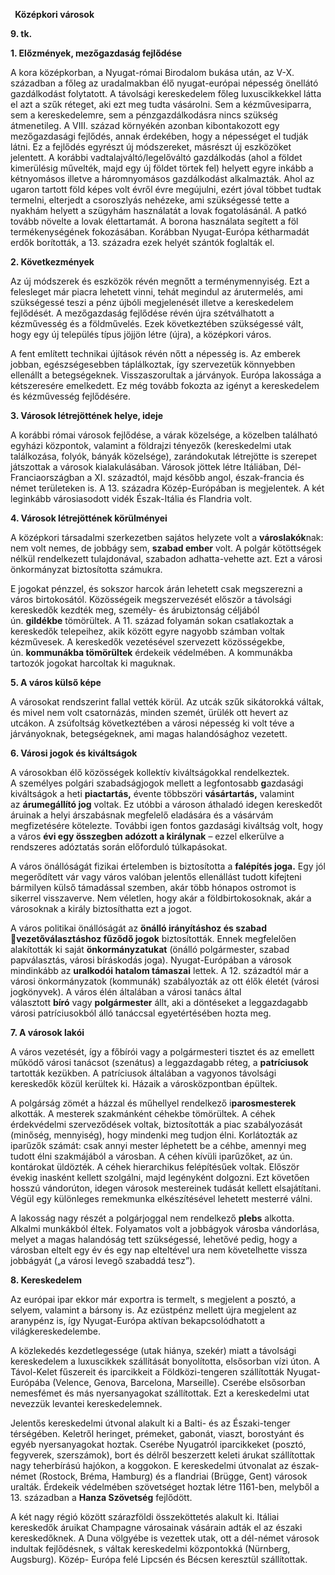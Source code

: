 ﻿` `**Középkori városok**

**9. tk.**

**1. Előzmények, mezőgazdaság fejlődése**

A kora középkorban, a Nyugat-római Birodalom bukása után,  az V-X. században a főleg az uradalmakban élő nyugat-európai népesség önellátó gazdálkodást folytatott. A távolsági kereskedelem főleg luxuscikkekkel látta el azt a szűk réteget, aki ezt meg tudta vásárolni. Sem a kézművesiparra, sem a kereskedelemre, sem a pénzgazdálkodásra nincs szükség átmenetileg. A VIII. század környékén azonban kibontakozott egy mezőgazdasági fejlődés, annak érdekében, hogy a népességet el tudják látni. Ez a fejlődés egyrészt új módszereket, másrészt új eszközöket jelentett. A korábbi vadtalajváltó/legelőváltó gazdálkodás (ahol a földet kimerülésig művelték, majd egy új földet törtek fel) helyett egyre inkább a kétnyomásos illetve a háromnyomásos gazdálkodást alkalmazták. Ahol az ugaron tartott föld képes volt évről évre megújulni, ezért jóval többet tudtak termelni, elterjedt a csoroszlyás nehézeke, ami szükségessé tette a nyakhám helyett a szügyhám használatát a lovak fogatolásánál.  A patkó tovább növelte a lovak élettartamát. A borona használata segített a föl termékenységének fokozásában.  Korábban Nyugat-Európa kétharmadát erdők borították, a 13. századra ezek helyét szántók foglalták el.

**2.  Következmények**

Az új módszerek és eszközök révén megnőtt a terménymennyiség. Ezt a felesleget már piacra lehetett vinni, tehát megindul az árutermelés, ami szükségessé teszi a pénz újbóli megjelenését illetve a kereskedelem fejlődését. A mezőgazdaság fejlődése révén újra szétválhatott a kézművesség és a földművelés. Ezek következtében szükségessé vált, hogy egy új település típus jöjjön létre (újra), a középkori város.

A fent említett technikai újítások révén nőtt a népesség is.  Az emberek jobban, egészségesebben táplálkoztak, így szervezetük könnyebben ellenállt a betegségeknek. Visszaszorultak a járványok. Európa lakossága a kétszeresére emelkedett. Ez még tovább fokozta az igényt a kereskedelem és kézművesség fejlődésére.

**3. Városok létrejöttének helye, ideje**

A korábbi római városok fejlődése, a várak közelsége, a közelben található egyházi központok, valamint a földrajzi tényezők (kereskedelmi utak találkozása, folyók, bányák közelsége), zarándokutak létrejötte is szerepet játszottak a városok kialakulásában. Városok jöttek létre Itáliában, Dél-Franciaországban a XI. századtól, majd később angol, észak-francia és német területeken is. A 13. századra Közép-Európában is megjelentek. A két leginkább városiasodott vidék Észak-Itália és Flandria volt.

**4. Városok létrejöttének körülményei**

A középkori társadalmi szerkezetben sajátos helyzete volt a **városlakók**nak: nem volt nemes, de jobbágy sem, **szabad ember** volt. A polgár kötöttségek nélkül rendelkezett tulajdonával, szabadon adhatta-vehette azt. Ezt a városi önkormányzat biztosította számukra. 

E jogokat pénzzel, és sokszor harcok árán lehetett csak megszerezni a város birtokosától. Közösségeik megszervezését először a távolsági kereskedők kezdték meg, személy- és árubiztonság céljából ún. **gildékbe** tömörültek. A 11. század folyamán sokan csatlakoztak a kereskedők telepeihez, akik között egyre nagyobb számban voltak kézművesek. A kereskedők vezetésével szervezett közösségekbe, ún. **kommunákba tömörültek** érdekeik védelmében. A kommunákba tartozók jogokat harcoltak ki maguknak. 

**5. A város külső képe**

A városokat rendszerint fallal vették körül. Az utcák szűk sikátorokká váltak, és mivel nem volt csatornázás, minden szemét, ürülék ott hevert az utcákon. A zsúfoltság következtében a városi népesség ki volt téve a járványoknak, betegségeknek, ami magas halandósághoz vezetett.


**6. Városi jogok és kiváltságok**

A városokban élő közösségek kollektív kiváltságokkal rendelkeztek. A személyes polgári szabadságjogok mellett a legfontosabb **g**azdasági kiváltságok a heti **piactartás,** évente többszöri **vásártartás,** valamint az **árumegállító jog** voltak. Ez utóbbi a városon áthaladó idegen kereskedőt áruinak a helyi árszabásnak megfelelő eladására és a vásárvám megfizetésére kötelezte. További igen fontos gazdasági kiváltság volt, hogy a város **évi egy összegben adózott a királynak** – ezzel elkerülve a rendszeres adóztatás során előforduló túlkapásokat.

A város önállóságát fizikai értelemben is biztosította a **falépítés joga.** Egy jól megerődített vár vagy város valóban jelentős ellenállást tudott kifejteni bármilyen külső támadással szemben, akár több hónapos ostromot is sikerrel visszaverve. Nem véletlen, hogy akár a földbirtokosoknak, akár a városoknak a király biztosíthatta ezt a jogot.

A város politikai önállóságát az **önálló irányításhoz és szabad vezetőválasztáshoz fűződő jogok** biztosították. Ennek megfelelően alakították ki saját **önkormányzatukat** (önálló polgármester, szabad papválasztás, városi bíráskodás joga). Nyugat-Európában a városok mindinkább az **uralkodói hatalom támaszai** lettek. A 12. századtól már a városi önkormányzatok (kommunák) szabályozták az ott élők életét (városi jogkönyvek). A város élén általában a városi tanács által választott **bíró** vagy **polgármester** állt, aki a döntéseket a leggazdagabb városi patríciusokból álló tanáccsal egyetértésében hozta meg.



**7. A városok lakói**

A város vezetését, így a főbírói vagy a polgármesteri tisztet és az emellett működő városi tanácsot (szenátus) a leggazdagabb réteg, a **patríciusok** tartották kezükben. A patríciusok általában a vagyonos távolsági kereskedők közül kerültek ki. Házaik a városközpontban épültek.

A polgárság zömét a házzal és műhellyel rendelkező i**parosmesterek** alkották. A mesterek szakmánként céhekbe tömörültek. A céhek érdekvédelmi szerveződések voltak, biztosították a piac szabályozását (minőség, mennyiség), hogy mindenki meg tudjon élni. Korlátozták az iparűzők számát: csak annyi mester léphetett be a céhbe, amennyi meg tudott élni szakmájából a városban. A céhen kívüli iparűzőket, az ún. kontárokat üldözték. A céhek hierarchikus felépítésűek voltak. Először évekig inasként kellett szolgálni, majd legényként dolgozni. Ezt követően hosszú vándorúton, idegen városok mestereinek tudását kellett elsajátítani. Végül egy különleges remekmunka elkészítésével lehetett mesterré válni.

A lakosság nagy részét a polgárjoggal nem rendelkező **plebs** alkotta. Alkalmi munkákból éltek. Folyamatos volt a jobbágyok városba vándorlása, melyet a magas halandóság tett szükségessé, lehetővé pedig, hogy a városban eltelt egy év és egy nap elteltével ura nem követelhette vissza jobbágyát („a városi levegő szabaddá tesz”).

**8. Kereskedelem**

Az európai ipar ekkor már exportra is termelt, s megjelent a posztó, a selyem, valamint a bársony is. Az ezüstpénz mellett újra megjelent az aranypénz is, így Nyugat-Európa aktívan bekapcsolódhatott a világkereskedelembe.

A közlekedés kezdetlegessége (utak hiánya, szekér) miatt a távolsági kereskedelem a luxuscikkek szállítását bonyolította, elsősorban vízi úton. A Távol-Kelet fűszereit és iparcikkeit a Földközi-tengeren szállították Nyugat-Európába (Velence, Genova, Barcelona, Marseille). Cserébe elsősorban nemesfémet és más nyersanyagokat szállítottak. Ezt a kereskedelmi utat nevezzük levantei kereskedelemnek. 

Jelentős kereskedelmi útvonal alakult ki a Balti- és az Északi-tenger térségében. Keletről heringet, prémeket, gabonát, viaszt, borostyánt és egyéb nyersanyagokat hoztak. Cserébe Nyugatról iparcikkeket (posztó, fegyverek, szerszámok), bort és délről beszerzett keleti árukat szállítottak nagy teherbírású hajókon, a koggokon. E kereskedelmi útvonalat az észak-német (Rostock, Bréma, Hamburg) és a flandriai (Brügge, Gent) városok uralták. Érdekeik védelmében szövetséget hoztak létre 1161-ben, melyből a 13. században a **Hanza Szövetség** fejlődött.

A két nagy régió között szárazföldi összeköttetés alakult ki. Itáliai kereskedők áruikat Champagne városainak vásárain adták el az északi kereskedőknek. A Duna völgyébe is vezettek utak, ott a dél-német városok indultak fejlődésnek, s váltak kereskedelmi központokká (Nürnberg, Augsburg). Közép- Európa felé Lipcsén és Bécsen keresztül szállítottak.
